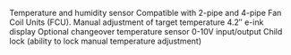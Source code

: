 Temperature and humidity sensor
Compatible with 2-pipe and 4-pipe Fan Coil Units (FCU).
Manual adjustment of target temperature
4.2″ e-ink display
Optional changeover temperature sensor
0-10V input/output
Child lock (ability to lock manual temperature adjustment)
